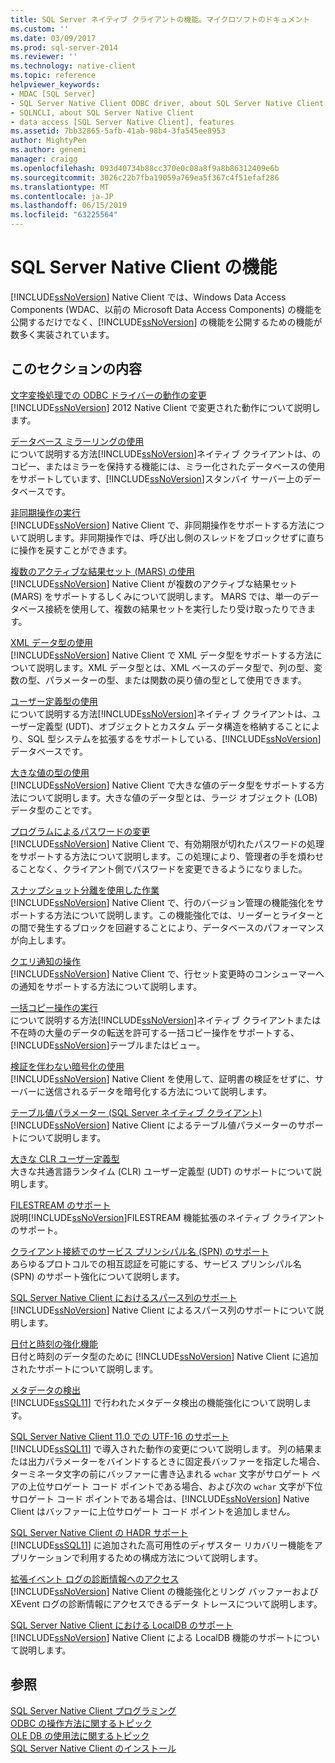 ```yaml
---
title: SQL Server ネイティブ クライアントの機能。マイクロソフトのドキュメント
ms.custom: ''
ms.date: 03/09/2017
ms.prod: sql-server-2014
ms.reviewer: ''
ms.technology: native-client
ms.topic: reference
helpviewer_keywords:
- MDAC [SQL Server]
- SQL Server Native Client ODBC driver, about SQL Server Native Client ODBC driver
- SQLNCLI, about SQL Server Native Client
- data access [SQL Server Native Client], features
ms.assetid: 7bb32865-5afb-41ab-98b4-3fa545ee8953
author: MightyPen
ms.author: genemi
manager: craigg
ms.openlocfilehash: 093d40734b88cc370e0c08a8f9a8b86312409e6b
ms.sourcegitcommit: 3026c22b7fba19059a769ea5f367c4f51efaf286
ms.translationtype: MT
ms.contentlocale: ja-JP
ms.lasthandoff: 06/15/2019
ms.locfileid: "63225564"
---
```

# <a name="sql-server-native-client-features"></a>SQL Server Native Client の機能
  [!INCLUDE[ssNoVersion](../../../includes/ssnoversion-md.md)] Native Client では、Windows Data Access Components (WDAC、以前の Microsoft Data Access Components) の機能を公開するだけでなく、[!INCLUDE[ssNoVersion](../../../includes/ssnoversion-md.md)] の機能を公開するための機能が数多く実装されています。  
  
## <a name="in-this-section"></a>このセクションの内容  
 [文字変換処理での ODBC ドライバーの動作の変更](odbc-driver-behavior-change-when-handling-character-conversions.md)  
 [!INCLUDE[ssNoVersion](../../../includes/ssnoversion-md.md)] 2012 Native Client で変更された動作について説明します。  
  
 [データベース ミラーリングの使用](using-database-mirroring.md)  
 について説明する方法[!INCLUDE[ssNoVersion](../../../includes/ssnoversion-md.md)]ネイティブ クライアントは、のコピー、またはミラーを保持する機能には、ミラー化されたデータベースの使用をサポートしています、[!INCLUDE[ssNoVersion](../../../includes/ssnoversion-md.md)]スタンバイ サーバー上のデータベースです。  
  
 [非同期操作の実行](performing-asynchronous-operations.md)  
 [!INCLUDE[ssNoVersion](../../../includes/ssnoversion-md.md)] Native Client で、非同期操作をサポートする方法について説明します。非同期操作では、呼び出し側のスレッドをブロックせずに直ちに操作を戻すことができます。  
  
 [複数のアクティブな結果セット &#40;MARS&#41; の使用](using-multiple-active-result-sets-mars.md)  
 [!INCLUDE[ssNoVersion](../../../includes/ssnoversion-md.md)] Native Client が複数のアクティブな結果セット (MARS) をサポートするしくみについて説明します。 MARS では、単一のデータベース接続を使用して、複数の結果セットを実行したり受け取ったりできます。  
  
 [XML データ型の使用](using-xml-data-types.md)  
 [!INCLUDE[ssNoVersion](../../../includes/ssnoversion-md.md)] Native Client で XML データ型をサポートする方法について説明します。XML データ型とは、XML ベースのデータ型で、列の型、変数の型、パラメーターの型、または関数の戻り値の型として使用できます。  
  
 [ユーザー定義型の使用](using-user-defined-types.md)  
 について説明する方法[!INCLUDE[ssNoVersion](../../../includes/ssnoversion-md.md)]ネイティブ クライアントは、ユーザー定義型 (UDT)、オブジェクトとカスタム データ構造を格納することにより、SQL 型システムを拡張するをサポートしている、[!INCLUDE[ssNoVersion](../../../includes/ssnoversion-md.md)]データベースです。  
  
 [大きな値の型の使用](using-large-value-types.md)  
 [!INCLUDE[ssNoVersion](../../../includes/ssnoversion-md.md)] Native Client で大きな値のデータ型をサポートする方法について説明します。大きな値のデータ型とは、ラージ オブジェクト (LOB) データ型のことです。  
  
 [プログラムによるパスワードの変更](changing-passwords-programmatically.md)  
 [!INCLUDE[ssNoVersion](../../../includes/ssnoversion-md.md)] Native Client で、有効期限が切れたパスワードの処理をサポートする方法について説明します。この処理により、管理者の手を煩わせることなく、クライアント側でパスワードを変更できるようになりました。  
  
 [スナップショット分離を使用した作業](working-with-snapshot-isolation.md)  
 [!INCLUDE[ssNoVersion](../../../includes/ssnoversion-md.md)] Native Client で、行のバージョン管理の機能強化をサポートする方法について説明します。この機能強化では、リーダーとライターとの間で発生するブロックを回避することにより、データベースのパフォーマンスが向上します。  
  
 [クエリ通知の操作](working-with-query-notifications.md)  
 [!INCLUDE[ssNoVersion](../../../includes/ssnoversion-md.md)] Native Client で、行セット変更時のコンシューマーへの通知をサポートする方法について説明します。  
  
 [一括コピー操作の実行](performing-bulk-copy-operations.md)  
 について説明する方法[!INCLUDE[ssNoVersion](../../../includes/ssnoversion-md.md)]ネイティブ クライアントまたは不在時の大量のデータの転送を許可する一括コピー操作をサポートする、[!INCLUDE[ssNoVersion](../../../includes/ssnoversion-md.md)]テーブルまたはビュー。  
  
 [検証を伴わない暗号化の使用](using-encryption-without-validation.md)  
 [!INCLUDE[ssNoVersion](../../../includes/ssnoversion-md.md)] Native Client を使用して、証明書の検証をせずに、サーバーに送信されるデータを暗号化する方法について説明します。  
  
 [テーブル値パラメーター &#40;SQL Server ネイティブ クライアント&#41;](table-valued-parameters-sql-server-native-client.md)  
 [!INCLUDE[ssNoVersion](../../../includes/ssnoversion-md.md)] Native Client によるテーブル値パラメーターのサポートについて説明します。  
  
 [大きな CLR ユーザー定義型](../../clr-integration-database-objects-user-defined-types/clr-user-defined-types.md)  
 大きな共通言語ランタイム (CLR) ユーザー定義型 (UDT) のサポートについて説明します。  
  
 [FILESTREAM のサポート](filestream-support.md)  
 説明[!INCLUDE[ssNoVersion](../../../includes/ssnoversion-md.md)]FILESTREAM 機能拡張のネイティブ クライアントのサポート。  
  
 [クライアント接続でのサービス プリンシパル名 &#40;SPN&#41; のサポート](service-principal-name-spn-support-in-client-connections.md)  
 あらゆるプロトコルでの相互認証を可能にする、サービス プリンシパル名 (SPN) のサポート強化について説明します。  
  
 [SQL Server Native Client におけるスパース列のサポート](sparse-columns-support-in-sql-server-native-client.md)  
 [!INCLUDE[ssNoVersion](../../../includes/ssnoversion-md.md)] Native Client によるスパース列のサポートについて説明します。  
  
 [日付と時刻の強化機能](date-and-time-improvements.md)  
 日付と時刻のデータ型のために [!INCLUDE[ssNoVersion](../../../includes/ssnoversion-md.md)] Native Client に追加されたサポートについて説明します。  
  
 [メタデータの検出](metadata-discovery.md)  
 [!INCLUDE[ssSQL11](../../../includes/sssql11-md.md)] で行われたメタデータ検出の機能強化について説明します。  
  
 [SQL Server Native Client 11.0 での UTF-16 のサポート](utf-16-support-in-sql-server-native-client-11-0.md)  
 [!INCLUDE[ssSQL11](../../../includes/sssql11-md.md)] で導入された動作の変更について説明します。 列の結果または出力パラメーターをバインドするときに固定長バッファーを指定した場合、ターミネータ文字の前にバッファーに書き込まれる `wchar` 文字がサロゲート ペアの上位サロゲート コード ポイントである場合、および次の `wchar` 文字が下位サロゲート コード ポイントである場合は、[!INCLUDE[ssNoVersion](../../../includes/ssnoversion-md.md)] Native Client はバッファーに上位サロゲート コード ポイントを追加しません。  
  
 [SQL Server Native Client の HADR サポート](sql-server-native-client-support-for-high-availability-disaster-recovery.md)  
 [!INCLUDE[ssSQL11](../../../includes/sssql11-md.md)] に追加された高可用性のディザスター リカバリー機能をアプリケーションで利用するための構成方法について説明します。  
  
 [拡張イベント ログの診断情報へのアクセス](accessing-diagnostic-information-in-the-extended-events-log.md)  
 [!INCLUDE[ssNoVersion](../../../includes/ssnoversion-md.md)] Native Client の機能強化とリング バッファーおよび XEvent ログの診断情報にアクセスできるデータ トレースについて説明します。  
  
 [SQL Server Native Client における LocalDB のサポート](sql-server-native-client-support-for-localdb.md)  
 [!INCLUDE[ssNoVersion](../../../includes/ssnoversion-md.md)] Native Client による LocalDB 機能のサポートについて説明します。  
  
## <a name="see-also"></a>参照  
 [SQL Server Native Client プログラミング](../sql-server-native-client-programming.md)   
 [ODBC の操作方法に関するトピック](../../native-client-odbc-how-to/odbc-how-to-topics.md)   
 [OLE DB の使用法に関するトピック](../../native-client-ole-db-how-to/ole-db-how-to-topics.md)   
 [SQL Server Native Client のインストール](../applications/installing-sql-server-native-client.md)  
  
  
